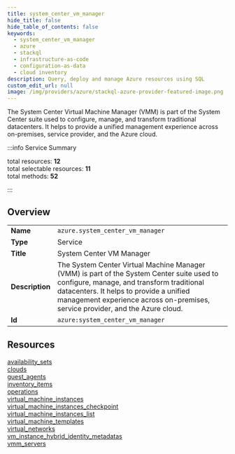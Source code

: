 ```yaml
---
title: system_center_vm_manager
hide_title: false
hide_table_of_contents: false
keywords:
  - system_center_vm_manager
  - azure
  - stackql
  - infrastructure-as-code
  - configuration-as-data
  - cloud inventory
description: Query, deploy and manage Azure resources using SQL
custom_edit_url: null
image: /img/providers/azure/stackql-azure-provider-featured-image.png
---
```


The System Center Virtual Machine Manager (VMM) is part of the System Center suite used to configure, manage, and transform traditional datacenters. It helps to provide a unified management experience across on-premises, service provider, and the Azure cloud.  
    
:::info Service Summary

<div class="row">
<div class="providerDocColumn">
<span>total resources:&nbsp;<b>12</b></span><br />
<span>total selectable resources:&nbsp;<b>11</b></span><br />
<span>total methods:&nbsp;<b>52</b></span><br />
</div>
</div>

:::

## Overview
<table><tbody>
<tr><td><b>Name</b></td><td><code>azure.system_center_vm_manager</code></td></tr>
<tr><td><b>Type</b></td><td>Service</td></tr>
<tr><td><b>Title</b></td><td>System Center VM Manager</td></tr>
<tr><td><b>Description</b></td><td>The System Center Virtual Machine Manager (VMM) is part of the System Center suite used to configure, manage, and transform traditional datacenters. It helps to provide a unified management experience across on-premises, service provider, and the Azure cloud.</td></tr>
<tr><td><b>Id</b></td><td><code>azure:system_center_vm_manager</code></td></tr>
</tbody></table>

## Resources
<div class="row">
<div class="providerDocColumn">
<a href="/providers/azure/system_center_vm_manager/availability_sets/">availability_sets</a><br />
<a href="/providers/azure/system_center_vm_manager/clouds/">clouds</a><br />
<a href="/providers/azure/system_center_vm_manager/guest_agents/">guest_agents</a><br />
<a href="/providers/azure/system_center_vm_manager/inventory_items/">inventory_items</a><br />
<a href="/providers/azure/system_center_vm_manager/operations/">operations</a><br />
<a href="/providers/azure/system_center_vm_manager/virtual_machine_instances/">virtual_machine_instances</a><br />
</div>
<div class="providerDocColumn">
<a href="/providers/azure/system_center_vm_manager/virtual_machine_instances_checkpoint/">virtual_machine_instances_checkpoint</a><br />
<a href="/providers/azure/system_center_vm_manager/virtual_machine_instances_list/">virtual_machine_instances_list</a><br />
<a href="/providers/azure/system_center_vm_manager/virtual_machine_templates/">virtual_machine_templates</a><br />
<a href="/providers/azure/system_center_vm_manager/virtual_networks/">virtual_networks</a><br />
<a href="/providers/azure/system_center_vm_manager/vm_instance_hybrid_identity_metadatas/">vm_instance_hybrid_identity_metadatas</a><br />
<a href="/providers/azure/system_center_vm_manager/vmm_servers/">vmm_servers</a><br />
</div>
</div>
